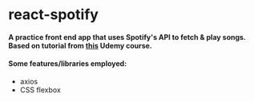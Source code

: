 # react-spotify

#### A practice front end app that uses Spotify's API to fetch & play songs. Based on tutorial from [this](https://www.udemy.com/learn-react-the-worlds-most-lucrative-javascript-library/learn/v4/t/lecture/6464284?start=0) Udemy course.

#### Some features/libraries employed:
- axios
- CSS flexbox
